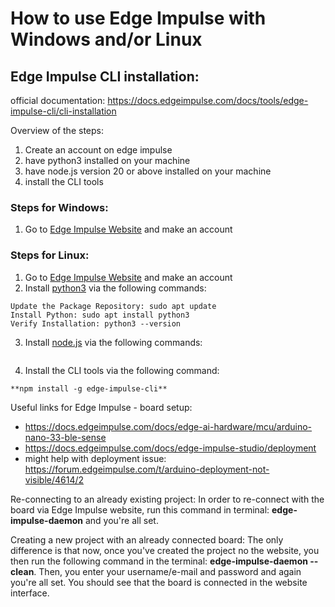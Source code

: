 # How to use Edge Impulse with Windows and/or Linux


## Edge Impulse CLI installation:

official documentation: https://docs.edgeimpulse.com/docs/tools/edge-impulse-cli/cli-installation

Overview of the steps:
1. Create an account on edge impulse
2. have python3 installed on your machine
3. have node.js version 20 or above installed on your machine
4. install the CLI tools

### Steps for Windows:

1. Go to [Edge Impulse Website](https://studio.edgeimpulse.com/login) and make an account

### Steps for Linux:

1. Go to [Edge Impulse Website](https://studio.edgeimpulse.com/login) and make an account
2. Install [python3](https://phoenixnap.com/kb/how-to-install-python-3-ubuntu) via the following commands:
```
Update the Package Repository: sudo apt update
Install Python: sudo apt install python3
Verify Installation: python3 --version
```
3. Install [node.js]() via the following commands:
```
```
4. Install the CLI tools via the following command: 
```
**npm install -g edge-impulse-cli**
```



Useful links for Edge Impulse - board setup:
- https://docs.edgeimpulse.com/docs/edge-ai-hardware/mcu/arduino-nano-33-ble-sense
- https://docs.edgeimpulse.com/docs/edge-impulse-studio/deployment
- might help with deployment issue: https://forum.edgeimpulse.com/t/arduino-deployment-not-visible/4614/2

Re-connecting to an already existing project:
  In order to re-connect with the board via Edge Impulse website, run this command in terminal: **edge-impulse-daemon** and you're all set.

Creating a new project with an already connected board:
  The only difference is that now, once you've created the project no the website, you then run the following command in the terminal: **edge-impulse-daemon --clean**. Then, you enter your username/e-mail and password and again you're all set. You should see that the board is connected in the website interface.
